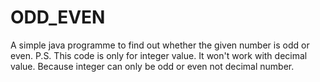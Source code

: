 # ODD_EVEN
A simple java programme to find out whether the given number is odd or even.
P.S. This code is only for integer value. It won't work with decimal value. 
Because integer can only be odd or even not decimal number.
